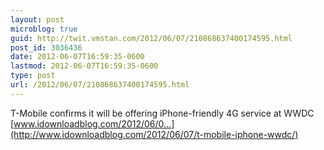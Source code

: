 ```yaml
---
layout: post
microblog: true
guid: http://twit.vmstan.com/2012/06/07/210868637400174595.html
post_id: 3036436
date: 2012-06-07T16:59:35-0600
lastmod: 2012-06-07T16:59:35-0600
type: post
url: /2012/06/07/210868637400174595.html
---
```

T-Mobile confirms it will be offering iPhone-friendly 4G service at WWDC [www.idownloadblog.com/2012/06/0...](http://www.idownloadblog.com/2012/06/07/t-mobile-iphone-wwdc/)
